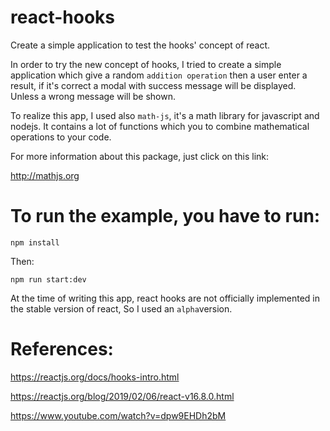 # react-hooks
Create a simple application to test the hooks' concept of react.

In order to try the new concept of hooks, I tried to create a simple application which give a random `addition operation`
then a user enter a result, if it's correct a modal with success message will be displayed.
Unless a wrong message will be shown.

To realize this app, I used also `math-js`, it's a math library for javascript and nodejs. It contains a lot of functions which you to
combine mathematical operations to your code.

For more information about this package, just click on this link:

http://mathjs.org

# To run the example, you have to run:
```
npm install

```

Then:
```
npm run start:dev

```
At the time of writing this app, react hooks are not officially implemented in the stable version of react, So I used an `alpha`version.

# References:
https://reactjs.org/docs/hooks-intro.html

https://reactjs.org/blog/2019/02/06/react-v16.8.0.html

https://www.youtube.com/watch?v=dpw9EHDh2bM
